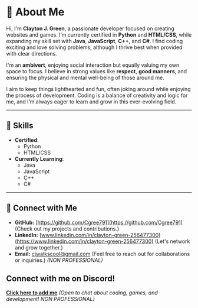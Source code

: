 # 👋 About Me

Hi, I'm **Clayton J. Green**, a passionate developer focused on creating websites and games. I’m currently certified in **Python** and **HTML/CSS**, while expanding my skill set with **Java**, **JavaScript**, **C++**, and **C#**. I find coding exciting and love solving problems, although I thrive best when provided with clear directions.

I'm an **ambivert**, enjoying social interaction but equally valuing my own space to focus. I believe in strong values like **respect**, **good manners**, and ensuring the physical and mental well-being of those around me.

I aim to keep things lighthearted and fun, often joking around while enjoying the process of development. Coding is a balance of creativity and logic for me, and I’m always eager to learn and grow in this ever-evolving field.

---

## 🚀 Skills
- **Certified**: 
  - Python 
  - HTML/CSS
- **Currently Learning**: 
  - Java 
  - JavaScript 
  - C++
  - C#

---

## 🔗 Connect with Me

- **GitHub:** [https://github.com/Cgree791](https://github.com/Cgree791) (Check out my projects and contributions.)
- **LinkedIn:** [www.linkedin.com/in/clayton-green-256477300](https://www.linkedin.com/in/clayton-green-256477300) (Let's network and grow together.)
- **Email:** [cjwalkscool@gmail.com](mailto:cjwalkscool@gmail.com) (Feel free to reach out for collaborations or inquiries.) *(NON PROFESSIONAL)*

## Connect with me on Discord!
[**Click here to add me**](https://discord.com/users/595681336816173074) *(Open to chat about coding, games, and development! NON PROFESSIONAL)*

